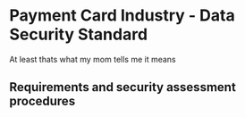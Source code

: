 # Payment Card Industry - Data Security Standard

At least thats what my mom tells me it means

## Requirements and security assessment procedures

